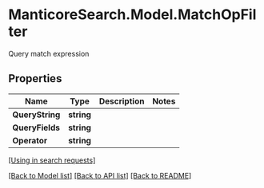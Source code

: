# ManticoreSearch.Model.MatchOpFilter
Query match expression

## Properties

Name | Type | Description | Notes
------------ | ------------- | ------------- | -------------
**QueryString** | **string** |  | 
**QueryFields** | **string** |  | 
**Operator** | **string** |  | 

[[Using in search requests]](SearchRequest.md#MatchOpFilter)


[[Back to Model list]](../README.md#documentation-for-models) [[Back to API list]](../README.md#documentation-for-api-endpoints) [[Back to README]](../README.md)

